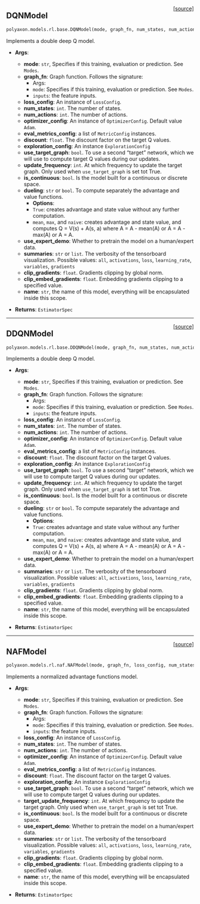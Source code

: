 <span style="float:right;">[[source]](https://github.com/polyaxon/polyaxon/blob/master/polyaxon/models/rl/dqn.py#L11)</span>
## DQNModel

```python
polyaxon.models.rl.base.DQNModel(mode, graph_fn, num_states, num_actions, loss_config=None, optimizer_config=None, eval_metrics_config=None, discount=0.97, exploration_config=None, use_target_graph=True, target_update_frequency=5, is_continuous=False, dueling='mean', use_expert_demo=False, summaries='all', clip_gradients=0.5, clip_embed_gradients=0.1, name='Model')
```

Implements a double deep Q model.

- __Args__:
	- __mode__: `str`, Specifies if this training, evaluation or prediction. See `Modes`.
	- __graph_fn__: Graph function. Follows the signature:
		* Args:
		* `mode`: Specifies if this training, evaluation or prediction. See `Modes`.
		* `inputs`: the feature inputs.
	- __loss_config__: An instance of `LossConfig`.
	- __num_states__: `int`. The number of states.
	- __num_actions__: `int`. The number of actions.
	- __optimizer_config__: An instance of `OptimizerConfig`. Default value `Adam`.
	- __eval_metrics_config__: a list of `MetricConfig` instances.
	- __discount__: `float`. The discount factor on the target Q values.
	- __exploration_config__: An instance `ExplorationConfig`
	- __use_target_graph__: `bool`. To use a second “target” network,
		which we will use to compute target Q values during our updates.
	- __update_frequency__: `int`. At which frequency to update the target graph.
		Only used when `use_target_graph` is set tot True.
	- __is_continuous__: `bool`. Is the model built for a continuous or discrete space.
	- __dueling__: `str` or `bool`. To compute separately the advantage and value functions.
		- __Options__:
		* `True`: creates advantage and state value without any further computation.
		* `mean`, `max`, and `naive`: creates advantage and state value, and computes
		  Q = V(s) + A(s, a)
		  where A = A - mean(A) or A = A - max(A) or A = A.
	- __use_expert_demo__: Whether to pretrain the model on a human/expert data.
	- __summaries__: `str` or `list`. The verbosity of the tensorboard visualization.
		Possible values: `all`, `activations`, `loss`, `learning_rate`, `variables`, `gradients`
	- __clip_gradients__: `float`. Gradients  clipping by global norm.
	- __clip_embed_gradients__: `float`. Embedding gradients clipping to a specified value.
	- __name__: `str`, the name of this model, everything will be encapsulated inside this scope.

 - __Returns__:
	`EstimatorSpec`


----

<span style="float:right;">[[source]](https://github.com/polyaxon/polyaxon/blob/master/polyaxon/models/rl/ddqn.py#L11)</span>
## DDQNModel

```python
polyaxon.models.rl.base.DDQNModel(mode, graph_fn, num_states, num_actions, loss_config=None, optimizer_config=None, eval_metrics_config=None, discount=0.97, exploration_config=None, use_target_graph=True, target_update_frequency=5, is_continuous=False, dueling='mean', use_expert_demo=False, summaries='all', clip_gradients=0.5, clip_embed_gradients=0.1, name='Model')
```

Implements a double deep Q model.

- __Args__:
	- __mode__: `str`, Specifies if this training, evaluation or prediction. See `Modes`.
	- __graph_fn__: Graph function. Follows the signature:
		* Args:
		* `mode`: Specifies if this training, evaluation or prediction. See `Modes`.
		* `inputs`: the feature inputs.
	- __loss_config__: An instance of `LossConfig`.
	- __num_states__: `int`. The number of states.
	- __num_actions__: `int`. The number of actions.
	- __optimizer_config__: An instance of `OptimizerConfig`. Default value `Adam`.
	- __eval_metrics_config__: a list of `MetricConfig` instances.
	- __discount__: `float`. The discount factor on the target Q values.
	- __exploration_config__: An instance `ExplorationConfig`
	- __use_target_graph__: `bool`. To use a second “target” network,
		which we will use to compute target Q values during our updates.
	- __update_frequency__: `int`. At which frequency to update the target graph.
		Only used when `use_target_graph` is set tot True.
	- __is_continuous__: `bool`. Is the model built for a continuous or discrete space.
	- __dueling__: `str` or `bool`. To compute separately the advantage and value functions.
		- __Options__:
		* `True`: creates advantage and state value without any further computation.
		* `mean`, `max`, and `naive`: creates advantage and state value, and computes
		  Q = V(s) + A(s, a)
		  where A = A - mean(A) or A = A - max(A) or A = A.
	- __use_expert_demo__: Whether to pretrain the model on a human/expert data.
	- __summaries__: `str` or `list`. The verbosity of the tensorboard visualization.
		Possible values: `all`, `activations`, `loss`, `learning_rate`, `variables`, `gradients`
	- __clip_gradients__: `float`. Gradients  clipping by global norm.
	- __clip_embed_gradients__: `float`. Embedding gradients clipping to a specified value.
	- __name__: `str`, the name of this model, everything will be encapsulated inside this scope.

 - __Returns__:
	`EstimatorSpec`


----

<span style="float:right;">[[source]](https://github.com/polyaxon/polyaxon/blob/master/polyaxon/models/rl/naf.py#L13)</span>
## NAFModel

```python
polyaxon.models.rl.naf.NAFModel(mode, graph_fn, loss_config, num_states, num_actions, optimizer_config=None, eval_metrics_config=None, discount=0.97, exploration_config=None, use_target_graph=True, target_update_frequency=5, is_continuous=True, use_expert_demo=False, summaries='all', clip_gradients=0.5, clip_embed_gradients=0.1, name='Model')
```

Implements a normalized advantage functions model.

- __Args__:
	- __mode__: `str`, Specifies if this training, evaluation or prediction. See `Modes`.
	- __graph_fn__: Graph function. Follows the signature:
		* Args:
		* `mode`: Specifies if this training, evaluation or prediction. See `Modes`.
		* `inputs`: the feature inputs.
	- __loss_config__: An instance of `LossConfig`.
	- __num_states__: `int`. The number of states.
	- __num_actions__: `int`. The number of actions.
	- __optimizer_config__: An instance of `OptimizerConfig`. Default value `Adam`.
	- __eval_metrics_config__: a list of `MetricConfig` instances.
	- __discount__: `float`. The discount factor on the target Q values.
	- __exploration_config__: An instance `ExplorationConfig`
	- __use_target_graph__: `bool`. To use a second “target” network,
		which we will use to compute target Q values during our updates.
	- __target_update_frequency__: `int`. At which frequency to update the target graph.
		Only used when `use_target_graph` is set tot True.
	- __is_continuous__: `bool`. Is the model built for a continuous or discrete space.
	- __use_expert_demo__: Whether to pretrain the model on a human/expert data.
	- __summaries__: `str` or `list`. The verbosity of the tensorboard visualization.
		Possible values: `all`, `activations`, `loss`, `learning_rate`, `variables`, `gradients`
	- __clip_gradients__: `float`. Gradients  clipping by global norm.
	- __clip_embed_gradients__: `float`. Embedding gradients clipping to a specified value.
	- __name__: `str`, the name of this model, everything will be encapsulated inside this scope.

 - __Returns__:
	`EstimatorSpec`
